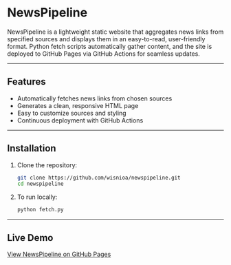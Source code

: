 # NewsPipeline

NewsPipeline is a lightweight static website that aggregates news links from specified sources and displays them in an easy-to-read, user-friendly format. Python fetch scripts automatically gather content, and the site is deployed to GitHub Pages via GitHub Actions for seamless updates.

---

## Features
- Automatically fetches news links from chosen sources
- Generates a clean, responsive HTML page
- Easy to customize sources and styling
- Continuous deployment with GitHub Actions

---

## Installation
1. Clone the repository:
   ```bash
   git clone https://github.com/wisnioa/newspipeline.git
   cd newspipeline
2. To run locally: 
   ```bash
   python fetch.py

---

## Live Demo

[View NewsPipeline on GitHub Pages](https://wisnioa.github.io/newspipeline/)
